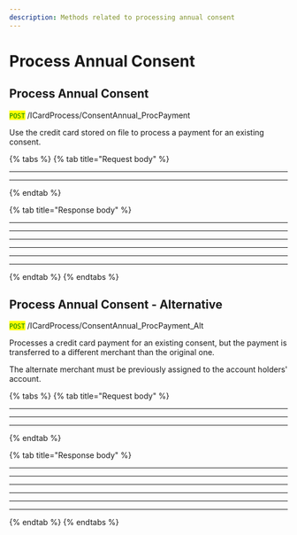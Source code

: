 ```yaml
---
description: Methods related to processing annual consent
---
```


# Process Annual Consent

## Process Annual Consent

<mark style="color:green;">`POST`</mark> /ICardProcess/ConsentAnnual\_ProcPayment

Use the credit card stored on file to process a payment for an existing consent.

{% tabs %}
{% tab title="Request body" %}
***

***
{% endtab %}

{% tab title="Response body" %}
***

***

***

***

***

***
{% endtab %}
{% endtabs %}





## Process Annual Consent - Alternative

<mark style="color:green;">`POST`</mark> /ICardProcess/ConsentAnnual\_ProcPayment\_Alt

Processes a credit card payment for an existing consent, but the payment is transferred to a different merchant than the original one.&#x20;

The alternate merchant must be previously assigned to the account holders' account.

{% tabs %}
{% tab title="Request body" %}
***

***

***
{% endtab %}

{% tab title="Response body" %}
***

***

***

***

***

***
{% endtab %}
{% endtabs %}



